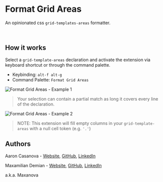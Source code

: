 # Format Grid Areas

An opinionated css `grid-templates-areas` formatter.

<br />

## How it works

Select a `grid-template-areas` declaration and activate the extension via keyboard shortcut or through the command palette.

- Keybinding: `alt-f alt-g`
- Command Palette: `Format Grid Areas`

![Format Grid Areas - Example 1](https://user-images.githubusercontent.com/32409546/101965998-61ca9b80-3bcb-11eb-8b74-9fa4d01e6be2.gif)

> Your selection can contain a partial match as long it covers every line of the declaration.

![Format Grid Areas - Example 2](https://user-images.githubusercontent.com/32409546/101966001-63945f00-3bcb-11eb-9355-8b7f159658e8.gif)

> NOTE: This extension will fill empty columns in your `grid-template-areas` with a null cell token (e.g. `'.'`)

## Authors

Aaron Casanova - [Website](https://aaronccasanova.com), [GitHub](https://github.com/aaronccasanova), [LinkedIn](https://www.linkedin.com/in/aaronccasanova)

Maxamilian Demian - [Website](https://maxdemian.com), [GitHub](https://github.com/maxoplata), [LinkedIn](https://linkedin.com/in/maxamilian-demian)

a.k.a. Maxanova
